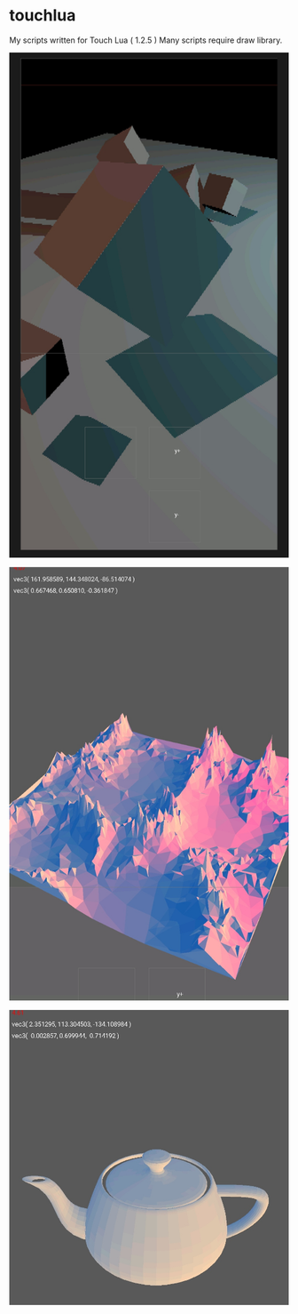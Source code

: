 # touchlua
My scripts written for Touch Lua ( 1.2.5 )
Many scripts require draw library.

![IMG1](https://github.com/Isemenuk27/touchlua/blob/c2a6bb2f8c2890a6bb9f0c02faf5e54dc569c287/screenshots/IMG_20240115_100848.jpg)

![IMG2](https://github.com/Isemenuk27/touchlua/blob/7ffa56ea3a3b5c919d97f1616e18465d56046dff/screenshots/IMG_20231123_150339.jpg)

![IMG3](https://github.com/Isemenuk27/touchlua/blob/db08ef4cc98583be0ecffc329cf88b9f51ae0027/screenshots/IMG_20231123_115143.jpg)
